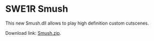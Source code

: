 # SWE1R Smush

This new Smush.dll allows to play high definition custom cutscenes.

Download link:
[Smush.zip](https://raw.githubusercontent.com/JeremyAnsel/swe1r_Smush/master/Smush2/zip/Smush.zip).
